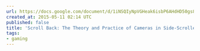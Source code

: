 ```yaml
---
url: https://docs.google.com/document/d/1iNSQIyNpVGHeak6isbP6AHdHD50gs8MNXF1GCf08efg/pub
created_at: 2015-05-11 02:14 UTC
published: false
title: 'Scroll Back: The Theory and Practice of Cameras in Side-Scrollers'
tags:
- gaming
---
```



